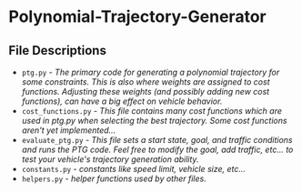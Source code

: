 # Polynomial-Trajectory-Generator

## File Descriptions

- `ptg.py` - *The primary code for generating a polynomial trajectory for some constraints. 
  This is also where weights are assigned to cost functions. 
  Adjusting these weights (and possibly adding new cost functions), can have a big effect on vehicle behavior.*
- `cost_functions.py` - *This file contains many cost functions which are used in ptg.py when selecting the best trajectory. 
  Some cost functions aren't yet implemented...*
- `evaluate_ptg.py` - *This file sets a start state, goal, and traffic conditions and runs the PTG code.
  Feel free to modify the goal, add traffic, etc... to test your vehicle's trajectory generation ability.*
- `constants.py` - *constants like speed limit, vehicle size, etc...*
- `helpers.py` - *helper functions used by other files.*
